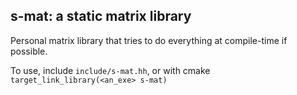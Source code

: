 ## s-mat: a static matrix library
Personal matrix library that tries to do everything at compile-time if possible.

To use, include `include/s-mat.hh`, or with cmake `target_link_library(<an_exe> s-mat)`
